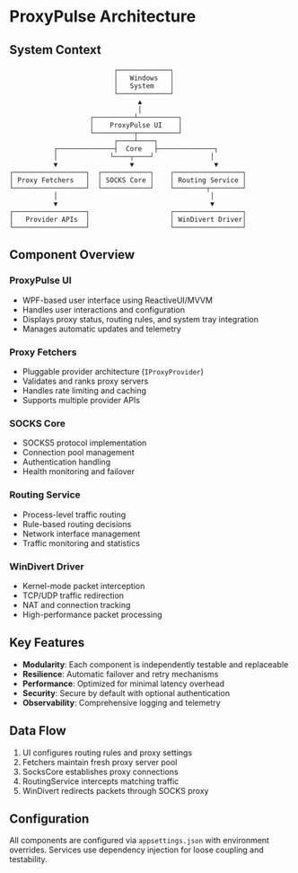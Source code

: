 # ProxyPulse Architecture

## System Context

```ascii
                          ┌─────────────┐
                          │   Windows   │
                          │   System    │
                          └─────────────┘
                                ▲
                                │
                    ┌──────────┴──────────┐
                    │    ProxyPulse UI    │
                    └──────────┬──────────┘
                          ┌────┴────┐
           ┌──────────────┤  Core   ├──────────────┐
           │             └────┬────┘              │
           ▼                  ▼                    ▼
┌──────────────────┐  ┌────────────┐    ┌─────────────────┐
│ Proxy Fetchers   │  │ SOCKS Core │    │ Routing Service │
└──────────────────┘  └────────────┘    └────────┬────────┘
           │                                      │
           ▼                                      ▼
┌──────────────────┐                    ┌─────────────────┐
│   Provider APIs  │                    │ WinDivert Driver│
└──────────────────┘                    └─────────────────┘
```

## Component Overview

### ProxyPulse UI
- WPF-based user interface using ReactiveUI/MVVM
- Handles user interactions and configuration
- Displays proxy status, routing rules, and system tray integration
- Manages automatic updates and telemetry

### Proxy Fetchers
- Pluggable provider architecture (`IProxyProvider`)
- Validates and ranks proxy servers
- Handles rate limiting and caching
- Supports multiple provider APIs

### SOCKS Core
- SOCKS5 protocol implementation
- Connection pool management
- Authentication handling
- Health monitoring and failover

### Routing Service
- Process-level traffic routing
- Rule-based routing decisions
- Network interface management
- Traffic monitoring and statistics

### WinDivert Driver
- Kernel-mode packet interception
- TCP/UDP traffic redirection
- NAT and connection tracking
- High-performance packet processing

## Key Features

- **Modularity**: Each component is independently testable and replaceable
- **Resilience**: Automatic failover and retry mechanisms
- **Performance**: Optimized for minimal latency overhead
- **Security**: Secure by default with optional authentication
- **Observability**: Comprehensive logging and telemetry

## Data Flow

1. UI configures routing rules and proxy settings
2. Fetchers maintain fresh proxy server pool
3. SocksCore establishes proxy connections
4. RoutingService intercepts matching traffic
5. WinDivert redirects packets through SOCKS proxy

## Configuration

All components are configured via `appsettings.json` with environment overrides.
Services use dependency injection for loose coupling and testability.
